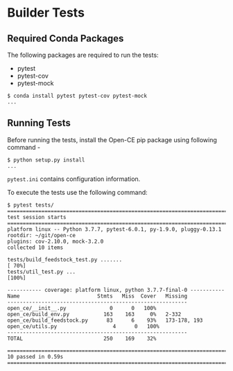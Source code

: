 # Builder Tests

## Required Conda Packages

The following packages are required to run the tests:

* pytest
* pytest-cov
* pytest-mock

```shell
$ conda install pytest pytest-cov pytest-mock
...
```

## Running Tests

Before running the tests, install the Open-CE pip package using 
following command - 
```shell
$ python setup.py install
...
```

`pytest.ini` contains configuration information.

To execute the tests use the following command:

```shell
$ pytest tests/
================================================================================ test session starts =================================================================================
platform linux -- Python 3.7.7, pytest-6.0.1, py-1.9.0, pluggy-0.13.1
rootdir: ~/git/open-ce
plugins: cov-2.10.0, mock-3.2.0
collected 10 items

tests/build_feedstock_test.py .......                                                                                                                                          [ 70%]
tests/util_test.py ...                                                                                                                                                         [100%]

----------- coverage: platform linux, python 3.7.7-final-0 -----------
Name                         Stmts   Miss  Cover   Missing
----------------------------------------------------------
open_ce/__init__.py              0      0   100%
open_ce/build_env.py           163    163     0%   2-332
open_ce/build_feedstock.py      83      6    93%   173-178, 193
open_ce/utils.py                  4      0   100%
----------------------------------------------------------
TOTAL                          250    169    32%

================================================================================= 10 passed in 0.59s =================================================================================
```
